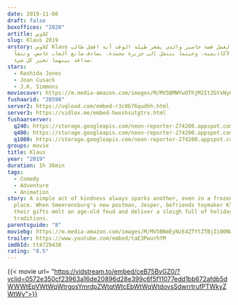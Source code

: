 ```yaml
---
date: 2019-11-08
draft: false
boxoffices: "2020"
artitle: كلاوس
slug: Klaus 2019
arstory: كلاوس Klaus يتناول العمل قصة جاسبر والذي يشعر طيلة الوقت أنه افشل طالب
  في الأكاديمية، وحينما ينتقل إلى جزيرة مجمدة، يصادف صانع ألعاب غامض، وتنشأ
  صداقة بينهما تغير كل شيء.
stars:
  - Rashida Jones
  - Joan Cusack
  - J.K. Simmons
moviecover: https://m.media-amazon.com/images/M/MV5BMWYwOThjM2ItZGYxNy00NTQwLWFlZWEtM2MzM2Q5MmY3NDU5XkEyXkFqcGdeQXVyMTkxNjUyNQ@@._V1_FMjpg_UY864_.jpg
fushaarid: "28598"
server2: https://uqload.com/embed-r3c8b76qudhh.html
server3: https://vidlox.me/embed-hwxshsutgtrx.html
fushaarserver:
  q240: https://storage.googleapis.com/neon-reporter-274200.appspot.com/fushaar/media/28598/28598-240p.mp4
  q480: https://storage.googleapis.com/neon-reporter-274200.appspot.com/fushaar/media/28598/28598-480p.mp4
  q1080: https://storage.googleapis.com/neon-reporter-274200.appspot.com/fushaar/media/28598/28598.mp4
groups: movie
title: Klaus
year: "2019"
duration: 1h 36min
tags:
  - Comedy
  - Adventure
  - Animation
story: A simple act of kindness always sparks another, even in a frozen, faraway
  place. When Smeerensburg's new postman, Jesper, befriends toymaker Klaus,
  their gifts melt an age-old feud and deliver a sleigh full of holiday
  traditions.
parentsguide: "8"
moviebg: https://m.media-amazon.com/images/M/MV5BNmEyNzE4ZTYtZTBjZi00NWY3LTgzMmUtYzFkNDkxNDBiY2FhXkEyXkFqcGdeQXVyNTQ3NzY1NjI@._V1_.jpg
trailer: https://www.youtube.com/embed/taE3PwurhYM
imdbId: tt4729430
rating: "8.5"
---
```


{{< movie url= "https://vidstream.to/embed/ceB75BvGZ0/?vclid=0572e350cf23963a16de20896d28e399c6f5f11077edd1bb672afdb5dWWWtEpVWtWqWtrgosYmrdpZWtqtWtcEbWtWqWtdovsSdwrrtrufPTWkyZWtWy">}}
